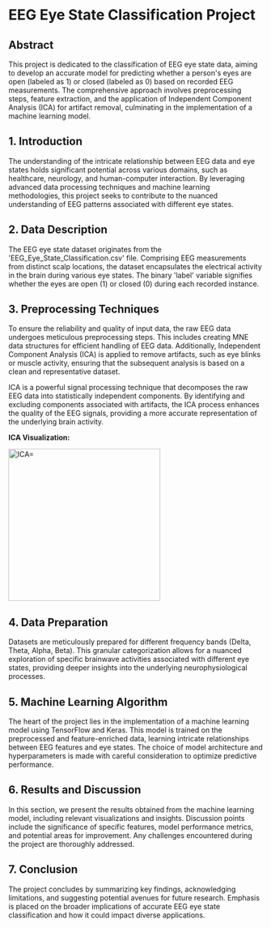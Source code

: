 # EEG Eye State Classification Project

## Abstract

This project is dedicated to the classification of EEG eye state data, aiming to develop an accurate model for predicting whether a person's eyes are open (labeled as 1) or closed (labeled as 0) based on recorded EEG measurements. The comprehensive approach involves preprocessing steps, feature extraction, and the application of Independent Component Analysis (ICA) for artifact removal, culminating in the implementation of a machine learning model.

## 1. Introduction

The understanding of the intricate relationship between EEG data and eye states holds significant potential across various domains, such as healthcare, neurology, and human-computer interaction. By leveraging advanced data processing techniques and machine learning methodologies, this project seeks to contribute to the nuanced understanding of EEG patterns associated with different eye states.

## 2. Data Description

The EEG eye state dataset originates from the 'EEG_Eye_State_Classification.csv' file. Comprising EEG measurements from distinct scalp locations, the dataset encapsulates the electrical activity in the brain during various eye states. The binary 'label' variable signifies whether the eyes are open (1) or closed (0) during each recorded instance.

## 3. Preprocessing Techniques

To ensure the reliability and quality of input data, the raw EEG data undergoes meticulous preprocessing steps. This includes creating MNE data structures for efficient handling of EEG data. Additionally, Independent Component Analysis (ICA) is applied to remove artifacts, such as eye blinks or muscle activity, ensuring that the subsequent analysis is based on a clean and representative dataset.

ICA is a powerful signal processing technique that decomposes the raw EEG data into statistically independent components. By identifying and excluding components associated with artifacts, the ICA process enhances the quality of the EEG signals, providing a more accurate representation of the underlying brain activity.

**ICA Visualization:**
 <p align="left">
    <img src="https://github.com/hazemzakariasaad/EEG_Eye_State_Prediction/blob/main/Screenshot.png" alt="ICA="200" height="300">
 </p>


## 4. Data Preparation

Datasets are meticulously prepared for different frequency bands (Delta, Theta, Alpha, Beta). This granular categorization allows for a nuanced exploration of specific brainwave activities associated with different eye states, providing deeper insights into the underlying neurophysiological processes.

## 5. Machine Learning Algorithm

The heart of the project lies in the implementation of a machine learning model using TensorFlow and Keras. This model is trained on the preprocessed and feature-enriched data, learning intricate relationships between EEG features and eye states. The choice of model architecture and hyperparameters is made with careful consideration to optimize predictive performance.

## 6. Results and Discussion

In this section, we present the results obtained from the machine learning model, including relevant visualizations and insights. Discussion points include the significance of specific features, model performance metrics, and potential areas for improvement. Any challenges encountered during the project are thoroughly addressed.

## 7. Conclusion

The project concludes by summarizing key findings, acknowledging limitations, and suggesting potential avenues for future research. Emphasis is placed on the broader implications of accurate EEG eye state classification and how it could impact diverse applications.



